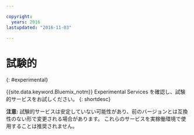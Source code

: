 ```yaml
---

copyright:
  years: 2016
lastupdated: "2016-11-03"

---
```


# 試験的
{: #experimental}

{{site.data.keyword.Bluemix_notm}} Experimental Services を確認し、試験的サービスをお試しください。
{: shortdesc}



**注意:** 試験的サービスは安定していない可能性があり、前のバージョンとは互換性のない形で変更される場合があります。 これらのサービスを実稼働環境で使用することは推奨されません。
